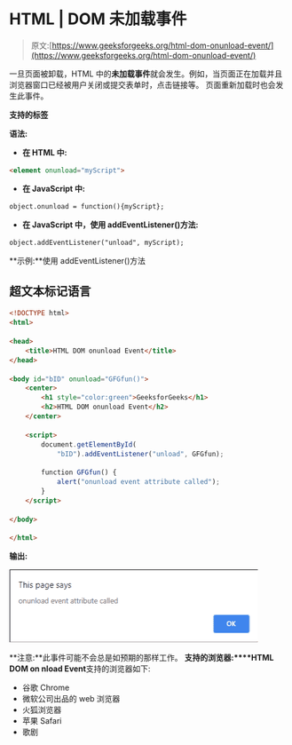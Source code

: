 # HTML | DOM 未加载事件

> 原文:[https://www.geeksforgeeks.org/html-dom-onunload-event/](https://www.geeksforgeeks.org/html-dom-onunload-event/)

一旦页面被卸载，HTML 中的**未加载事件**就会发生。例如，当页面正在加载并且浏览器窗口已经被用户关闭或提交表单时，点击链接等。
页面重新加载时也会发生此事件。

**支持的标签**

**语法:**

*   **在 HTML 中:**

```html
<element onunload="myScript">
```

*   **在 JavaScript 中:**

```html
object.onunload = function(){myScript};
```

*   **在 JavaScript 中，使用 addEventListener()方法:**

```html
object.addEventListener("unload", myScript); 
```

**示例:**使用 addEventListener()方法

## 超文本标记语言

```html
<!DOCTYPE html>
<html>

<head>
    <title>HTML DOM onunload Event</title>
</head>

<body id="bID" onunload="GFGfun()">
    <center>
        <h1 style="color:green">GeeksforGeeks</h1>
        <h2>HTML DOM onunload Event</h2>
    </center>

    <script>
        document.getElementById(
            "bID").addEventListener("unload", GFGfun);

        function GFGfun() {
            alert("onunload event attribute called");
        }
    </script>

</body>

</html>
```

**输出:**

![](img/5dc3fc37ad8cd57b008f751e3584b29f.png)

**注意:**此事件可能不会总是如预期的那样工作。
**支持的浏览器:****HTML DOM on nload Event**支持的浏览器如下:

*   谷歌 Chrome
*   微软公司出品的 web 浏览器
*   火狐浏览器
*   苹果 Safari
*   歌剧